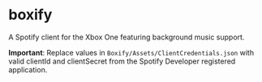 # boxify
A Spotify client for the Xbox One featuring background music support.

**Important**: Replace values in `Boxify/Assets/ClientCredentials.json` with valid clientId and clientSecret from the Spotify Developer registered application.
